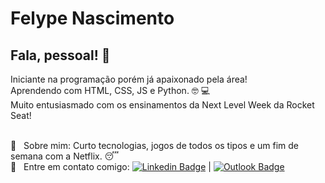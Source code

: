 # Felype Nascimento

## Fala, pessoal! 👋
Iniciante na programação porém já apaixonado pela área!
<br/>Aprendendo com HTML, CSS, JS e Python. 🤓 :computer:
<br/>Muito entusiasmado com os ensinamentos da Next Level Week da Rocket Seat! 


 <br/> 💬  &nbsp; Sobre mim: Curto tecnologias, jogos de todos os tipos e um fim de semana com a Netflix. 😴
 <br/> :email: &nbsp; Entre em contato comigo: [![Linkedin Badge](https://img.shields.io/badge/-FelypeNascimento-blue?style=flat&logo=Linkedin&logoColor=white&link=https://www.linkedin.com/in/felype-nascimento-82138bb9/)](https://www.linkedin.com/in/felype-nascimento-82138bb9/) 
| 
[![Outlook Badge](https://img.shields.io/badge/-felype.nasc@hotmail.com-c14438?style=flat&logo=Outlook&logoColor=blue&link=mailto:felype.nasc@hotmail.com)](mailto:felype.nasc@hotmail.com)
